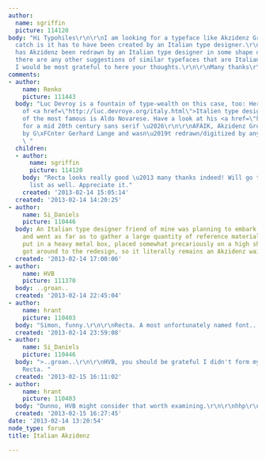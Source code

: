 ```yaml
---
author:
  name: sgriffin
  picture: 114120
body: "Hi Typohiles\r\n\r\nI am looking for a typeface like Akzidenz Grotesk but the
  catch is it has to have been created by an Italian type designer.\r\nAnother option,
  has Akzidenz been redrawn by an Italian type designer in some shape or form? \r\nIf
  there are any other suggestions of similar typefaces that are Italian in origin
  I would be most grateful to here your thoughts.\r\n\r\nMany thanks\r\nSimon"
comments:
- author:
    name: Renko
    picture: 111443
  body: "Luc Devroy is a fountain of type-wealth on this case, too: Here his list
    of <a href=\"http://luc.devroye.org/italy.html\">Italien type designers</a>. \r\n\r\nOne
    of the most famous is Aldo Novarese. Have a look at his <a href=\"http://www.identifont.com/show?2ED9\">Recta</a>
    for a mid 20th century sans serif \u2026\r\n\r\nAFAIK, Akzidenz Grotesk was drawn
    by G\xFCnter Gerhard Lange and wasn\u2019t redrawn/digitized by any Italian designer.
    \ "
  children:
  - author:
      name: sgriffin
      picture: 114120
    body: "Recta looks really good \u2013 many thanks indeed! Will go through Luc's
      list as well. Appreciate it."
    created: '2013-02-14 15:05:14'
  created: '2013-02-14 14:20:25'
- author:
    name: Si_Daniels
    picture: 110446
  body: An Italian type designer friend of mine was planning to embark on an AG revival,
    and went as far as to gather a large quantity of reference material, which they
    put in a heavy metal box, placed somewhat precariously on a high shelf. They never
    got around to the redesign, so it literally remains an Akzidenz waiting to happen.
  created: '2013-02-14 17:00:06'
- author:
    name: HVB
    picture: 111370
  body: ..groan..
  created: '2013-02-14 22:45:04'
- author:
    name: hrant
    picture: 110403
  body: "Simon, funny.\r\n\r\nRecta. A most unfortunately named font...\r\n\r\nhhp\r\n"
  created: '2013-02-14 23:59:08'
- author:
    name: Si_Daniels
    picture: 110446
  body: ">..groan..\r\n\r\nHVB, you should be grateful I didn't form my pun around
    Recta. "
  created: '2013-02-15 16:11:02'
- author:
    name: hrant
    picture: 110403
  body: "Dunno, HVB might consider that worth examining.\r\n\r\nhhp\r\n"
  created: '2013-02-15 16:27:45'
date: '2013-02-14 13:20:54'
node_type: forum
title: Italian Akzidenz

---
```

